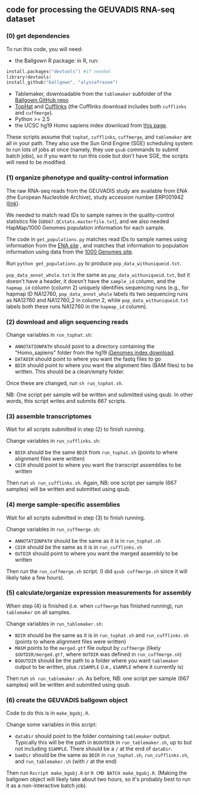## code for processing the GEUVADIS RNA-seq dataset

### (0) get dependencies

To run this code, you will need:  
* the Ballgown R package: in R, run:
```S
install.packages("devtools") #if needed
library(devtools)
install_github("ballgown", "alyssafrazee")
```
* Tablemaker, downloadable from the `tablemaker` subfolder of the [Ballgown GitHub repo](https://github.com/alyssafrazee/ballgown)
* [TopHat](http://tophat.cbcb.umd.edu/) and [Cufflinks](http://cufflinks.cbcb.umd.edu/) (the Cufflinks download includes both `cufflinks` and `cuffmerge`). 
* Python >= 2.5
* the UCSC hg19 Homo sapiens index download from [this page](http://tophat.cbcb.umd.edu/igenomes.shtml). 

These scripts assume that `tophat`, `cufflinks`, `cuffmerge`, and `tablemaker` are all in your path. They also use the Sun Grid Engine (SGE) scheduling system to run lots of jobs at once (namely, they use `qsub` commands to submit batch jobs), so if you want to run this code but don't have SGE, the scripts will need to be modified.

### (1) organize phenotype and quality-control information

The raw RNA-seq reads from the GEUVADIS study are available from ENA (the European Nucleotide Archive), study accession number ERP001942 ([link](http://www.ebi.ac.uk/ena/data/view/ERP001942)). 

We needed to match read IDs to sample names in the quality-control statistics file (`GD667.QCstats.masterfile.txt`), and we also needed HapMap/1000 Genomes population information for each sample. 

The code in `get_populations.py` matches read IDs to sample names using information from the [ENA site](http://www.ebi.ac.uk/ena/data/warehouse/filereport?accession=ERP001942&result=read_run&fields=study_accession,secondary_study_accession,sample_accession,secondary_sample_accession,experiment_accession,run_accession,scientific_name,instrument_model,library_layout,fastq_ftp,fastq_galaxy,submitted_ftp,submitted_galaxy,col_tax_id,col_scientific_name)
, and matches that information to population information using data from the [1000 Genomes site](ftp://ftp-trace.ncbi.nih.gov/1000genomes/ftp/sequence.index).

Run `python get_populations.py` to produce `pop_data_withuniqueid.txt`.

`pop_data_annot_whole.txt` is the same as `pop_data_withuniqueid.txt`, but it doesn't have a header, it doesn't have the `sample_id` column, and the `hapmap_id` column (column 2) uniquely identifies sequencing runs (e.g., for hapmap ID NA12760, `pop_data_annot_whole` labels its two sequencing runs as NA12760 and NA12760_2 in column 2, while `pop_data_withuniqueid.txt` labels both these runs NA12760 in the `hapmap_id` column). 

### (2) download and align sequencing reads
Change variables in `run_tophat.sh`:  
* `ANNOTATIONPATH` should point to a directory containing the "Homo_sapiens" folder from the hg19 [iGenomes index download](http://tophat.cbcb.umd.edu/igenomes.shtml).
* `DATADIR` should point to where you want the fastq files to go
* `BDIR` should point to where you want the alignment files (BAM files) to be written. This should be a clean/empty folder.

Once these are changed, run `sh run_tophat.sh`. 

NB: One script per sample will be written and submitted using qsub. In other words, this script writes and submits 667 scripts.

### (3) assemble transcriptomes
Wait for all scripts submitted in step (2) to finish running.

Change variables in `run_cufflinks.sh`:  
* `BDIR` should be the same `BDIR` from `run_tophat.sh` (points to where alignment files were written)
* `CDIR` should point to where you want the transcript assemblies to be written

Then run `sh run_cufflinks.sh`. Again, NB: one script per sample (667 samples) will be written and submitted using qsub.

### (4) merge sample-specific assemblies
Wait for all scripts submitted in step (3) to finish running.

Change variables in `run_cuffmerge.sh`:  
* `ANNOTATIONPATH` should be the same as it is in `run_tophat.sh`
* `CDIR` should be the same as it is in `run_cufflinks.sh`
* `OUTDIR` should point to where you want the merged assembly to be written

Then run the `run_cuffmerge.sh` script. (I did `qsub cuffmerge.sh` since it will likely take a few hours).

### (5) calculate/organize expression measurements for assembly
When step (4) is finished (i.e. when `cuffmerge` has finished running), run `tablemaker` on all samples.

Change variables in `run_tablemaker.sh`:  
* `BDIR` should be the same as it is in `run_tophat.sh` and `run_cufflinks.sh` (points to where alignment files were written)
* `MASM` points to the `merged.gtf` file output by `cuffmerge` (likely `$OUTDIR/merged.gtf`, where `OUTDIR` was defined in `run_cuffmerge.sh`)
* `BGOUTDIR` should be the path to a folder where you want `tablemaker` output to be written, plus `/$SAMPLE` (i.e., `$SAMPLE` where it currently is)

Then run `sh run_tablemaker.sh`. As before, NB: one script per sample (667 samples) will be written and submitted using qsub.

### (6) create the GEUVADIS ballgown object
Code to do this is in `make_bgobj.R`. 

Change some variables in this script:  
* `dataDir` should point to the folder containing `tablemaker` output. Typically this will be the path in `BGOUTDIR` in `run_tablemaker.sh`, up to but not including `$SAMPLE`. There should be a `/` at the end of `dataDir`.
* `bamDir` should be the same as `BDIR` in `run_tophat.sh`, `run_cufflinks.sh`, and `run_tablemaker.sh` (with `/` at the end)

Then run `Rscript make_bgobj.R` or `R CMD BATCH make_bgobj.R`. (Making the ballgown object will likely take about two hours, so it's probably best to run it as a non-interactive batch job).




